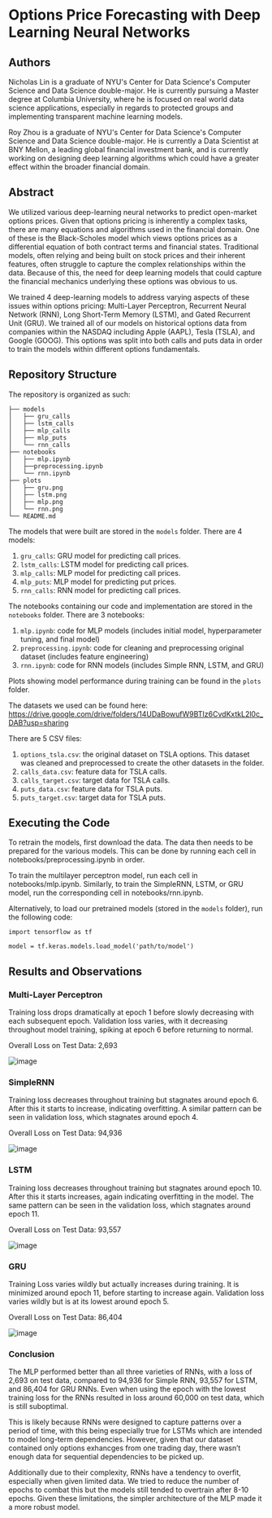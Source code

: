 # Options Price Forecasting with Deep Learning Neural Networks

## Authors 
Nicholas Lin is a graduate of NYU's Center for Data Science's Computer Science and Data Science double-major. He is currently pursuing a Master degree at Columbia University, where he is focused on real world data science applications, especially in regards to protected groups and implementing transparent machine learning models.

Roy Zhou is a graduate of NYU's Center for Data Science's Computer Science and Data Science double-major. He is currently a Data Scientist at BNY Mellon, a leading global financial investment bank, and is currently working on designing deep learning algorithms which could have a greater effect within the broader financial domain.

## Abstract
We utilized various deep-learning neural networks to predict open-market options prices. Given that options pricing is inherently a complex tasks, there are many equations and algorithms used in the financial domain. One of these is the Black-Scholes model which views options prices as a differential equation of both contract terms and financial states. Traditional models, often relying and being built on stock prices and their inherent features, often struggle to capture the complex relationships within the data. Because of this, the need for deep learning models that could capture the financial mechanics underlying these options was obvious to us.

We trained 4 deep-learning models to address varying aspects of these issues within options pricing: Multi-Layer Perceptron, Recurrent Neural Network (RNN), Long Short-Term Memory (LSTM), and Gated Recurrent Unit (GRU). We trained all of our models on historical options data from companies within the NASDAQ including Apple (AAPL), Tesla (TSLA), and Google (GOOG). This options was split into both calls and puts data in order to train the models within different options fundamentals.

 
## Repository Structure
The repository is organized as such:
```
├── models
│	├── gru_calls
│	├── lstm_calls
│	├── mlp_calls
│	├── mlp_puts
│	└── rnn_calls
├── notebooks
│	├── mlp.ipynb
│	├──preprocessing.ipynb
│	└── rnn.ipynb
├── plots
│	├── gru.png
│	├── lstm.png
│	├── mlp.png
│	└── rnn.png
└── README.md
```

The models that were built are stored in the `models` folder. There are 4 models:
1. `gru_calls`: GRU model for predicting call prices.
2. `lstm_calls`: LSTM model for predicting call prices.
3. `mlp_calls`: MLP model for predicting call prices.
4. `mlp_puts`: MLP model for predicting put prices.
5. `rnn_calls`: RNN model for predicting call prices.

The notebooks containing our code and implementation are stored in the `notebooks` folder. There are 3 notebooks:
1. `mlp.ipynb`: code for MLP models (includes initial model, hyperparameter tuning, and final model)
2. `preprocessing.ipynb`: code for cleaning and preprocessing original dataset (includes feature engineering) 
3. `rnn.ipynb`: code for RNN models (includes Simple RNN, LSTM, and GRU)

Plots showing model performance during training can be found in the `plots` folder.

The datasets we used can be found here: https://drive.google.com/drive/folders/14UDaBowufW9BTIz6CvdKxtkL2l0c_DAB?usp=sharing

There are 5 CSV files:
 1. `options_tsla.csv`: the original dataset on TSLA options. This dataset was cleaned and preprocessed to create the other datasets in the folder.
 2. `calls_data.csv`: feature data for TSLA calls.
 3. `calls_target.csv`: target data for TSLA calls.
 4. `puts_data.csv`: feature data for TSLA puts.
 5. `puts_target.csv`: target data for TSLA puts.

## Executing the Code
To retrain the models, first download the data. The data then needs to be prepared for the various models. This can be done by running each cell in notebooks/preprocessing.ipynb in order.

To train the multilayer perceptron model, run each cell in notebooks/mlp.ipynb. Similarly, to train the SimpleRNN, LSTM, or GRU model, run the corresponding cell in notebooks/rnn.ipynb.

Alternatively, to load our pretrained models (stored in the `models` folder), run the following code:
```
import tensorflow as tf

model = tf.keras.models.load_model('path/to/model')
```

## Results and Observations
### Multi-Layer Perceptron
Training loss drops dramatically at epoch 1 before slowly decreasing with each subsequent epoch. Validation loss varies, with it decreasing throughout model training, spiking at epoch 6 before returning to normal. 

Overall Loss on Test Data: 2,693

![image](plots/mlp.png)

### SimpleRNN
Training loss decreases throughout training but stagnates around epoch 6. After this it starts to increase, indicating overfitting. A similar pattern can be seen in validation loss, which stagnates around epoch 4.

Overall Loss on Test Data: 94,936

![image](plots/rnn.png)

### LSTM
Training loss decreases throughout training but stagnates around epoch 10. After this it starts increases, again indicating overfitting in the model. The same pattern can be seen in the validation loss, which stagnates around epoch 11.

Overall Loss on Test Data: 93,557

![image](plots/lstm.png)

### GRU
Training Loss varies wildly but actually increases during  training. It is minimized around epoch 11, before starting to increase again. Validation loss varies wildly but is at its lowest around epoch 5.

Overall Loss on Test Data: 86,404

![image](plots/gru.png)

### Conclusion
The MLP performed better than all three varieties of RNNs, with a loss of 2,693 on test data, compared to 94,936 for Simple RNN, 93,557 for LSTM, and 86,404 for GRU RNNs. Even when using the epoch with the lowest training loss for the RNNs resulted in loss around 60,000 on test data, which is still suboptimal.

This is likely because RNNs were designed to capture patterns over a period of time, with this being especially true for LSTMs which are intended to model long-term dependencies. However, given that our dataset contained only options exhancges from one trading day, there wasn’t enough data for sequential dependencies to be picked up.

Additionally due to their complexity, RNNs have a tendency to overfit, especially when given limited data. We tried to reduce the number of epochs to combat this but the models still tended to overtrain after 8-10 epochs. Given these limitations, the simpler architecture of the MLP made it a more robust model.

